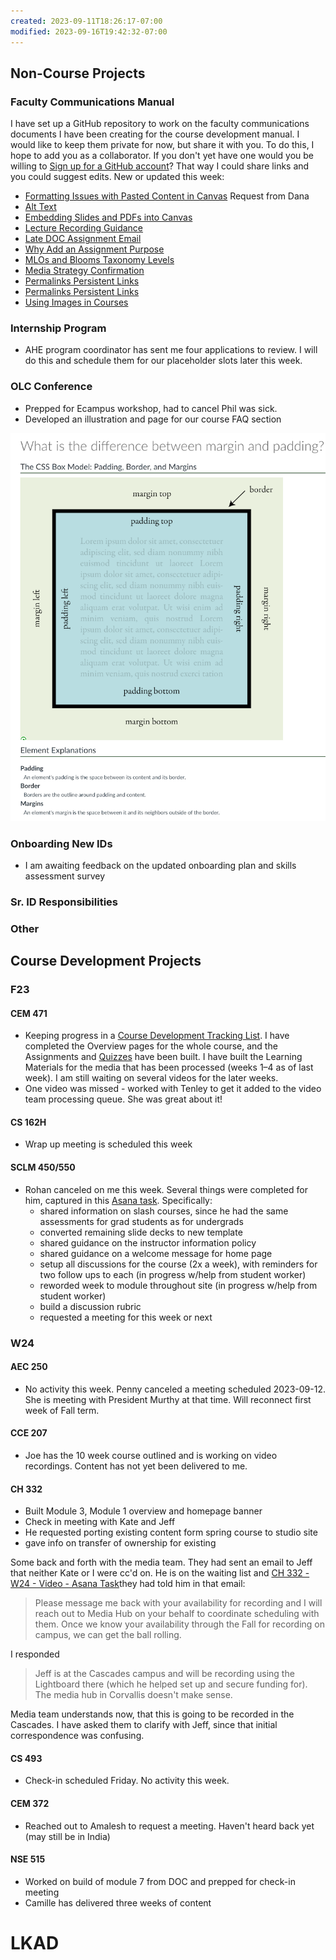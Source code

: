 ```yaml
---
created: 2023-09-11T18:26:17-07:00
modified: 2023-09-16T19:42:32-07:00
---
```


## Non-Course Projects

### Faculty Communications Manual

I have set up a GitHub repository to work on the faculty communications documents I have been creating for the course development manual. I would like to keep them private for now, but share it with you. To do this, I hope to add you as a collaborator. If you don't yet have one would you be willing to [Sign up for a GitHub account](https://docs.github.com/en/get-started/signing-up-for-github/signing-up-for-a-new-github-account)? That way I could share links and you could suggest edits. New or updated this week:

- [Formatting Issues with Pasted Content in Canvas](https://github.com/mundorfd/faculty-comms/blob/main/Formatting%20Issues%20with%20Pasted%20Content%20in%20Canvas.md) Request from Dana
- [Alt Text](https://github.com/mundorfd/blob/main/Alt%20Text.md)
- [Embedding Slides and PDFs into Canvas](https://github.com/mundorfd/blob/main/Embedding%20Slides%20and%20PDFs%20into%20Canvas.md)
- [Lecture Recording Guidance](https://github.com/mundorfd/blob/725418fec5e2724e8cfaae91f0e59b8baea86c93/Lecture%20Recording%20Guidance.md)
- [Late DOC Assignment Email](https://github.com/mundorfd/blob/725418fec5e2724e8cfaae91f0e59b8baea86c93/Late%20DOC%20Assignment%20Email.md)
- [Why Add an Assignment Purpose](https://github.com/mundorfd/blob/725418fec5e2724e8cfaae91f0e59b8baea86c93/Why%20Add%20an%20Assignment%20Purpose.md)
- [MLOs and Blooms Taxonomy Levels](https://github.com/mundorfd/blob/725418fec5e2724e8cfaae91f0e59b8baea86c93/MLOs%20and%20Blooms%20Taxonomy%20Levels.md)
- [Media Strategy Confirmation](https://github.com/mundorfd/blob/725418fec5e2724e8cfaae91f0e59b8baea86c93/Media%20Strategy%20Confirmation.md)
- [Permalinks Persistent Links](https://github.com/mundorfd/blob/725418fec5e2724e8cfaae91f0e59b8baea86c93/Permalinks%20Persistent%20Links.md)
- [Permalinks Persistent Links](https://github.com/mundorfd/blob/725418fec5e2724e8cfaae91f0e59b8baea86c93/Permalinks%20Persistent%20Links.md)
- [Using Images in Courses](https://github.com/mundorfd/blob/725418fec5e2724e8cfaae91f0e59b8baea86c93/Using%20Images%20in%20Courses.md)

### Internship Program

- AHE program coordinator has sent me four applications to review. I will do this and schedule them for our placeholder slots later this week.

### OLC Conference

- Prepped for Ecampus workshop, had to cancel Phil was sick.
- Developed an illustration and page for our course FAQ section

![Margins vs. Padding](./images/OLCMargins.png)

### Onboarding New IDs

- I am awaiting feedback on the updated onboarding plan and skills assessment survey

### Sr. ID Responsibilities

### Other

## Course Development Projects

### F23

#### CEM 471

- Keeping progress in a [Course Development Tracking List](https://oregonstate.box.com/s/qxvp2ike0yiajqp5hv2b1rir2sxybwha "https://oregonstate.box.com/s/qxvp2ike0yiajqp5hv2b1rir2sxybwha"). I have completed the Overview pages for the whole course, and the Assignments and [Quizzes](https://canvas.oregonstate.edu/courses/1953777/quizzes "https://canvas.oregonstate.edu/courses/1953777/quizzes") have been built. I have built the Learning Materials for the media that has been processed (weeks 1–4 as of last week). I am still waiting on several videos for the later weeks.
- One video was missed - worked with Tenley to get it added to the video team processing queue. She was great about it!

#### CS 162H

- Wrap up meeting is scheduled this week

#### SCLM 450/550

- Rohan canceled on me this week. Several things were completed for him, captured in this [Asana task](https://app.asana.com/0/1204222537805703/1205472616144712). Specifically:
    - shared information on slash courses, since he had the same assessments for grad students as for undergrads
    - converted remaining slide decks to new template
    - shared guidance on the instructor information policy
    - shared guidance on a welcome message for home page
    - setup all discussions for the course (2x a week), with reminders for two follow ups to each (in progress w/help from student worker)
    - reworded week to module throughout site (in progress w/help from student worker)
    - build a discussion rubric
    - requested a meeting for this week or next

### W24

#### AEC 250

- No activity this week. Penny canceled a meeting scheduled  2023-09-12. She is meeting with President Murthy at that time. Will reconnect first week of Fall term.

#### CCE 207

- Joe has the 10 week course outlined and is working on video recordings. Content has not yet been delivered to me.

#### CH 332

- Built Module 3, Module 1 overview and homepage banner
- Check in meeting with Kate and Jeff
- He requested porting existing content form spring course to studio site
- gave info on transfer of ownership for existing

Some back and forth with the media team. They had sent an email to Jeff that neither Kate or I were cc'd on.  He is on the waiting list and [CH 332 - W24 - Video - Asana Task](https://app.asana.com/0/1123253820104403/1205280025484220)they had told him in that email:
> Please message me back with your availability for recording and I will reach out to Media Hub on your behalf to coordinate scheduling with them. Once we know your availability through the Fall for recording on campus, we can get the ball rolling.

I responded
> Jeff is at the Cascades campus and will be recording using the Lightboard there (which he helped set up and secure funding for). The media hub in Corvallis doesn't make sense.

Media team understands now, that this is going to be recorded in the Cascades. I have asked them to clarify with Jeff, since that initial correspondence was confusing.

#### CS 493

- Check-in scheduled Friday. No activity this week.

#### CEM 372

- Reached out to Amalesh to request a meeting. Haven't heard back yet (may still be in India)

#### NSE 515

- Worked on build of module 7 from DOC and prepped for check-in meeting
- Camille has delivered three weeks of content

# LKAD
